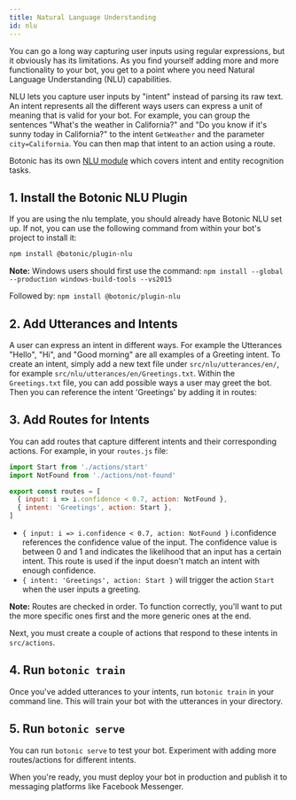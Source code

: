 ```yaml
---
title: Natural Language Understanding
id: nlu
---
```


You can go a long way capturing user inputs using regular expressions, but it obviously has its limitations. As you find yourself adding more and more functionality to your bot, you get to a point where you need Natural Language Understanding (NLU) capabilities.

NLU lets you capture user inputs by "intent" instead of parsing its raw text. An intent represents all the different ways users can express a unit of meaning that is valid for your bot. For example, you can group the sentences "What's the weather in California?" and "Do you know if it's sunny today in California?" to the intent `GetWeather` and the parameter `city=California`. You can then map that intent to an action using a route.

Botonic has its own [NLU module](/concepts/i18n) which covers intent and entity recognition tasks.

## 1. Install the Botonic NLU Plugin

If you are using the nlu template, you should already have Botonic NLU set up.
If not, you can use the following command from within your bot's project to install it:

```bash
npm install @botonic/plugin-nlu
```

**Note:** Windows users should first use the command:
`npm install --global --production windows-build-tools --vs2015`

Followed by: `npm install @botonic/plugin-nlu`

## 2. Add Utterances and Intents

A user can express an intent in different ways. For example the Utterances "Hello", "Hi", and "Good morning" are all examples of a Greeting intent.
To create an intent, simply add a new text file under `src/nlu/utterances/en/`, for example `src/nlu/utterances/en/Greetings.txt`.
Within the `Greetings.txt` file, you can add possible ways a user may greet the bot. Then you can reference the intent 'Greetings' by adding it in routes:

## 3. Add Routes for Intents

You can add routes that capture different intents and their corresponding actions. For example, in your `routes.js` file:

```javascript
import Start from './actions/start'
import NotFound from './actions/not-found'

export const routes = [
  { input: i => i.confidence < 0.7, action: NotFound },
  { intent: 'Greetings', action: Start },
]
```

- `{ input: i => i.confidence < 0.7, action: NotFound }` i.confidence references the confidence value of the input. The confidence value is
  between 0 and 1 and indicates the likelihood that an input has a certain intent. This route is used if the input doesn't match an intent with enough confidence.
- `{ intent: 'Greetings', action: Start }` will trigger the action `Start` when the user inputs a greeting.

**Note:** Routes are checked in order. To function correctly, you'll want to put the more specific ones first and the more generic ones at the end.

Next, you must create a couple of actions that respond to these intents in `src/actions`.

## 4. Run `botonic train`

Once you've added utterances to your intents, run `botonic train` in your command line. This will train your bot with the utterances in your directory.

## 5. Run `botonic serve`

You can run `botonic serve` to test your bot.
Experiment with adding more routes/actions for different intents.

When you're ready, you must deploy your bot in production and publish it to messaging platforms like Facebook Messenger.

